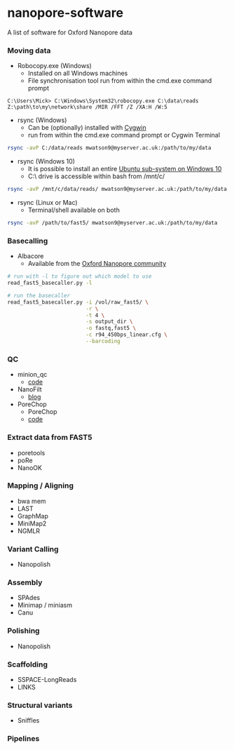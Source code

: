 # nanopore-software
A list of software for Oxford Nanopore data

### Moving data

* Robocopy.exe (Windows)
  * Installed on all Windows machines
  * File synchronisation tool run from within the cmd.exe command prompt
```dos
C:\Users\Mick> C:\Windows\System32\robocopy.exe C:\data\reads Z:\path\to\my\network\share /MIR /FFT /Z /XA:H /W:5
```
* rsync (Windows)
  * Can be (optionally) installed with [Cygwin](https://www.cygwin.com/)
  * run from within the cmd.exe command prompt or Cygwin Terminal
```sh
rsync -avP C:/data/reads mwatson9@myserver.ac.uk:/path/to/my/data
```
* rsync (Windows 10)
  * It is possible to install an entire [Ubuntu sub-system on Windows 10](https://msdn.microsoft.com/en-gb/commandline/wsl/install_guide)
  * C:\ drive is accessible within bash from /mnt/c/
```sh
rsync -avP /mnt/c/data/reads/ mwatson9@myserver.ac.uk:/path/to/my/data
```
* rsync (Linux or Mac)
  * Terminal/shell available on both
```sh
rsync -avP /path/to/fast5/ mwatson9@myserver.ac.uk:/path/to/my/data
```

### Basecalling

* Albacore
  * Available from the [Oxford Nanopore community](https://community.nanoporetech.com/)
```sh
# run with -l to figure out which model to use
read_fast5_basecaller.py -l

# run the basecaller
read_fast5_basecaller.py -i /vol/raw_fast5/ \
                         -r \
                         -t 4 \
                         -s output_dir \
                         -o fastq,fast5 \
                         -c r94_450bps_linear.cfg \
                         --barcoding
```

### QC
* minion_qc
  * [code](https://github.com/roblanf/minion_qc)
* NanoFilt
  * [blog](https://gigabaseorgigabyte.wordpress.com/2017/06/05/trimming-and-filtering-oxford-nanopore-sequencing-reads/)
* PoreChop
  * PoreChop
  * [code](https://github.com/rrwick/Porechop)

### Extract data from FAST5
* poretools
* poRe
* NanoOK

### Mapping / Aligning
* bwa mem
* LAST
* GraphMap
* MiniMap2
* NGMLR

### Variant Calling
* Nanopolish

### Assembly
* SPAdes
* Minimap / miniasm
* Canu

### Polishing
* Nanopolish

### Scaffolding
* SSPACE-LongReads
* LINKS

### Structural variants
* Sniffles 

### Pipelines
